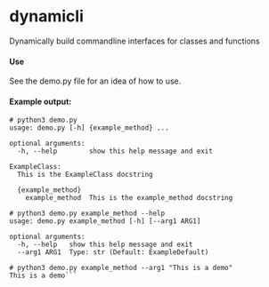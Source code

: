 # dynamicli
Dynamically build commandline interfaces for classes and functions

#### Use
See the demo.py file for an idea of how to use.

#### Example output:
```
# python3 demo.py
usage: demo.py [-h] {example_method} ...

optional arguments:
  -h, --help        show this help message and exit

ExampleClass:
  This is the ExampleClass docstring

  {example_method}
    example_method  This is the example_method docstring

# python3 demo.py example_method --help
usage: demo.py example_method [-h] [--arg1 ARG1]

optional arguments:
  -h, --help   show this help message and exit
  --arg1 ARG1  Type: str (Default: ExampleDefault)

# python3 demo.py example_method --arg1 "This is a demo"
This is a demo```
